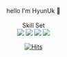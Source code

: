 <div align="center">
hello I'm HyunUk 👋  
</br>
</br>
 Skill Set
 </br>
<img src="https://img.shields.io/badge/Python-3766AB?style=flat-square&logo=Python&logoColor=white"/></a>
<img src="https://img.shields.io/badge/Pandas-150458?style=flat-square&logo=Pandas&logoColor=white"/></a>
<img src="https://img.shields.io/badge/Scikit-learn-F7931E?style=flat-square&logo=Scikit-learn&logoColor=white"/></a>
<img src="https://img.shields.io/badge/Tensorflow-FF6F00?style=flat-square&logo=Tensorflow&logoColor=white"/>

[![Hits](https://hits.seeyoufarm.com/api/count/incr/badge.svg?url=https%3A%2F%2Fgithub.com%2Fhyunuk.kim95%2Fhit-counter&count_bg=%23E0D5B3&title_bg=%23BEAFAF&icon=&icon_color=%23E7E7E7&title=hits&edge_flat=false)](https://hits.seeyoufarm.com)
</div>
